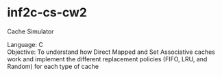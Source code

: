 # inf2c-cs-cw2
Cache Simulator

Language: C
<br>Objective: To understand how Direct Mapped and Set Associative caches work and implement the different replacement policies (FIFO, LRU, and Random) for each type of cache
